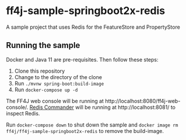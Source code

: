 # ff4j-sample-springboot2x-redis

A sample project that uses Redis for the FeatureStore and PropertyStore

## Running the sample

Docker and Java 11 are pre-requisites. Then follow these steps:
1. Clone this repository
1. Change to the directory of the clone
1. Run `./mvnw spring-boot:build-image`
1. Run `docker-compose up -d`

The FF4J web console will be running at http://localhost:8080/ff4j-web-console/. [Redis Commander] will be running at
http://localhost:8081/ to inspect Redis.

Run `docker-compose down` to shut down the sample and `docker image rm ff4j/ff4j-sample-springboot2x-redis` to remove
the build-image.

[Redis Commander]: https://github.com/joeferner/redis-commander
